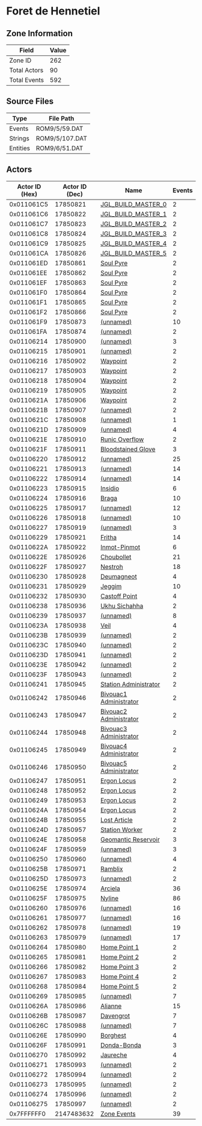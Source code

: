 # Foret de Hennetiel

## Zone Information

| Field        |   Value |
|--------------|---------|
| Zone ID      |     262 |
| Total Actors |      90 |
| Total Events |     592 |

## Source Files

| Type     | File Path      |
|----------|----------------|
| Events   | ROM9/5/59.DAT  |
| Strings  | ROM9/5/107.DAT |
| Entities | ROM9/6/51.DAT  |

## Actors

| Actor ID (Hex)   |   Actor ID (Dec) | Name                                                                 |   Events |
|------------------|------------------|----------------------------------------------------------------------|----------|
| 0x011061C5       |         17850821 | [JGL_BUILD_MASTER_0](./17850821%20-%20JGL_BUILD_MASTER_0/)           |        2 |
| 0x011061C6       |         17850822 | [JGL_BUILD_MASTER_1](./17850822%20-%20JGL_BUILD_MASTER_1/)           |        2 |
| 0x011061C7       |         17850823 | [JGL_BUILD_MASTER_2](./17850823%20-%20JGL_BUILD_MASTER_2/)           |        2 |
| 0x011061C8       |         17850824 | [JGL_BUILD_MASTER_3](./17850824%20-%20JGL_BUILD_MASTER_3/)           |        2 |
| 0x011061C9       |         17850825 | [JGL_BUILD_MASTER_4](./17850825%20-%20JGL_BUILD_MASTER_4/)           |        2 |
| 0x011061CA       |         17850826 | [JGL_BUILD_MASTER_5](./17850826%20-%20JGL_BUILD_MASTER_5/)           |        2 |
| 0x011061ED       |         17850861 | [Soul Pyre](./17850861%20-%20Soul%20Pyre/)                           |        2 |
| 0x011061EE       |         17850862 | [Soul Pyre](./17850862%20-%20Soul%20Pyre/)                           |        2 |
| 0x011061EF       |         17850863 | [Soul Pyre](./17850863%20-%20Soul%20Pyre/)                           |        2 |
| 0x011061F0       |         17850864 | [Soul Pyre](./17850864%20-%20Soul%20Pyre/)                           |        2 |
| 0x011061F1       |         17850865 | [Soul Pyre](./17850865%20-%20Soul%20Pyre/)                           |        2 |
| 0x011061F2       |         17850866 | [Soul Pyre](./17850866%20-%20Soul%20Pyre/)                           |        2 |
| 0x011061F9       |         17850873 | [(unnamed)](./17850873/)                                             |       10 |
| 0x011061FA       |         17850874 | [(unnamed)](./17850874/)                                             |        2 |
| 0x01106214       |         17850900 | [(unnamed)](./17850900/)                                             |        3 |
| 0x01106215       |         17850901 | [(unnamed)](./17850901/)                                             |        2 |
| 0x01106216       |         17850902 | [Waypoint](./17850902%20-%20Waypoint/)                               |        2 |
| 0x01106217       |         17850903 | [Waypoint](./17850903%20-%20Waypoint/)                               |        2 |
| 0x01106218       |         17850904 | [Waypoint](./17850904%20-%20Waypoint/)                               |        2 |
| 0x01106219       |         17850905 | [Waypoint](./17850905%20-%20Waypoint/)                               |        2 |
| 0x0110621A       |         17850906 | [Waypoint](./17850906%20-%20Waypoint/)                               |        2 |
| 0x0110621B       |         17850907 | [(unnamed)](./17850907/)                                             |        2 |
| 0x0110621C       |         17850908 | [(unnamed)](./17850908/)                                             |        1 |
| 0x0110621D       |         17850909 | [(unnamed)](./17850909/)                                             |        4 |
| 0x0110621E       |         17850910 | [Runic Overflow](./17850910%20-%20Runic%20Overflow/)                 |        2 |
| 0x0110621F       |         17850911 | [Bloodstained Glove](./17850911%20-%20Bloodstained%20Glove/)         |        3 |
| 0x01106220       |         17850912 | [(unnamed)](./17850912/)                                             |       25 |
| 0x01106221       |         17850913 | [(unnamed)](./17850913/)                                             |       14 |
| 0x01106222       |         17850914 | [(unnamed)](./17850914/)                                             |       14 |
| 0x01106223       |         17850915 | [Insidio](./17850915%20-%20Insidio/)                                 |        6 |
| 0x01106224       |         17850916 | [Braga](./17850916%20-%20Braga/)                                     |       10 |
| 0x01106225       |         17850917 | [(unnamed)](./17850917/)                                             |       12 |
| 0x01106226       |         17850918 | [(unnamed)](./17850918/)                                             |       10 |
| 0x01106227       |         17850919 | [(unnamed)](./17850919/)                                             |        3 |
| 0x01106229       |         17850921 | [Fritha](./17850921%20-%20Fritha/)                                   |       14 |
| 0x0110622A       |         17850922 | [Inmot-Pinmot](./17850922%20-%20Inmot-Pinmot/)                       |        6 |
| 0x0110622E       |         17850926 | [Choubollet](./17850926%20-%20Choubollet/)                           |       21 |
| 0x0110622F       |         17850927 | [Nestroh](./17850927%20-%20Nestroh/)                                 |       18 |
| 0x01106230       |         17850928 | [Deumagneot](./17850928%20-%20Deumagneot/)                           |        4 |
| 0x01106231       |         17850929 | [Jeggim](./17850929%20-%20Jeggim/)                                   |       10 |
| 0x01106232       |         17850930 | [Castoff Point](./17850930%20-%20Castoff%20Point/)                   |        4 |
| 0x01106238       |         17850936 | [Ukhu Sichahha](./17850936%20-%20Ukhu%20Sichahha/)                   |        2 |
| 0x01106239       |         17850937 | [(unnamed)](./17850937/)                                             |        8 |
| 0x0110623A       |         17850938 | [Veil](./17850938%20-%20Veil/)                                       |        4 |
| 0x0110623B       |         17850939 | [(unnamed)](./17850939/)                                             |        2 |
| 0x0110623C       |         17850940 | [(unnamed)](./17850940/)                                             |        2 |
| 0x0110623D       |         17850941 | [(unnamed)](./17850941/)                                             |        2 |
| 0x0110623E       |         17850942 | [(unnamed)](./17850942/)                                             |        2 |
| 0x0110623F       |         17850943 | [(unnamed)](./17850943/)                                             |        2 |
| 0x01106241       |         17850945 | [Station Administrator](./17850945%20-%20Station%20Administrator/)   |        2 |
| 0x01106242       |         17850946 | [Bivouac1 Administrator](./17850946%20-%20Bivouac1%20Administrator/) |        2 |
| 0x01106243       |         17850947 | [Bivouac2 Administrator](./17850947%20-%20Bivouac2%20Administrator/) |        2 |
| 0x01106244       |         17850948 | [Bivouac3 Administrator](./17850948%20-%20Bivouac3%20Administrator/) |        2 |
| 0x01106245       |         17850949 | [Bivouac4 Administrator](./17850949%20-%20Bivouac4%20Administrator/) |        2 |
| 0x01106246       |         17850950 | [Bivouac5 Administrator](./17850950%20-%20Bivouac5%20Administrator/) |        2 |
| 0x01106247       |         17850951 | [Ergon Locus](./17850951%20-%20Ergon%20Locus/)                       |        2 |
| 0x01106248       |         17850952 | [Ergon Locus](./17850952%20-%20Ergon%20Locus/)                       |        2 |
| 0x01106249       |         17850953 | [Ergon Locus](./17850953%20-%20Ergon%20Locus/)                       |        2 |
| 0x0110624A       |         17850954 | [Ergon Locus](./17850954%20-%20Ergon%20Locus/)                       |        2 |
| 0x0110624B       |         17850955 | [Lost Article](./17850955%20-%20Lost%20Article/)                     |        2 |
| 0x0110624D       |         17850957 | [Station Worker](./17850957%20-%20Station%20Worker/)                 |        2 |
| 0x0110624E       |         17850958 | [Geomantic Reservoir](./17850958%20-%20Geomantic%20Reservoir/)       |        3 |
| 0x0110624F       |         17850959 | [(unnamed)](./17850959/)                                             |        3 |
| 0x01106250       |         17850960 | [(unnamed)](./17850960/)                                             |        4 |
| 0x0110625B       |         17850971 | [Ramblix](./17850971%20-%20Ramblix/)                                 |        2 |
| 0x0110625D       |         17850973 | [(unnamed)](./17850973/)                                             |        2 |
| 0x0110625E       |         17850974 | [Arciela](./17850974%20-%20Arciela/)                                 |       36 |
| 0x0110625F       |         17850975 | [Nyline](./17850975%20-%20Nyline/)                                   |       86 |
| 0x01106260       |         17850976 | [(unnamed)](./17850976/)                                             |       16 |
| 0x01106261       |         17850977 | [(unnamed)](./17850977/)                                             |       16 |
| 0x01106262       |         17850978 | [(unnamed)](./17850978/)                                             |       19 |
| 0x01106263       |         17850979 | [(unnamed)](./17850979/)                                             |       17 |
| 0x01106264       |         17850980 | [Home Point 1](./17850980%20-%20Home%20Point%201/)                   |        2 |
| 0x01106265       |         17850981 | [Home Point 2](./17850981%20-%20Home%20Point%202/)                   |        2 |
| 0x01106266       |         17850982 | [Home Point 3](./17850982%20-%20Home%20Point%203/)                   |        2 |
| 0x01106267       |         17850983 | [Home Point 4](./17850983%20-%20Home%20Point%204/)                   |        2 |
| 0x01106268       |         17850984 | [Home Point 5](./17850984%20-%20Home%20Point%205/)                   |        2 |
| 0x01106269       |         17850985 | [(unnamed)](./17850985/)                                             |        7 |
| 0x0110626A       |         17850986 | [Alianne](./17850986%20-%20Alianne/)                                 |       15 |
| 0x0110626B       |         17850987 | [Davengrot](./17850987%20-%20Davengrot/)                             |        7 |
| 0x0110626C       |         17850988 | [(unnamed)](./17850988/)                                             |        7 |
| 0x0110626E       |         17850990 | [Borghest](./17850990%20-%20Borghest/)                               |        4 |
| 0x0110626F       |         17850991 | [Donda-Bonda](./17850991%20-%20Donda-Bonda/)                         |        3 |
| 0x01106270       |         17850992 | [Jaureche](./17850992%20-%20Jaureche/)                               |        4 |
| 0x01106271       |         17850993 | [(unnamed)](./17850993/)                                             |        2 |
| 0x01106272       |         17850994 | [(unnamed)](./17850994/)                                             |        2 |
| 0x01106273       |         17850995 | [(unnamed)](./17850995/)                                             |        2 |
| 0x01106274       |         17850996 | [(unnamed)](./17850996/)                                             |        2 |
| 0x01106275       |         17850997 | [(unnamed)](./17850997/)                                             |        2 |
| 0x7FFFFFF0       |       2147483632 | [Zone Events](./Zone%20Events/)                                      |       39 |